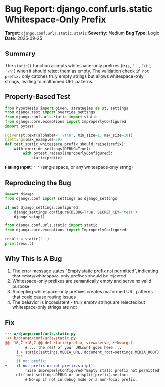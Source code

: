 # Bug Report: django.conf.urls.static Whitespace-Only Prefix

**Target**: `django.conf.urls.static.static`
**Severity**: Medium
**Bug Type**: Logic
**Date**: 2025-09-25

## Summary

The `static()` function accepts whitespace-only prefixes (e.g., `' '`, `'\t'`, `'\n'`) when it should reject them as empty. The validation check `if not prefix:` only catches truly empty strings but allows whitespace-only strings, leading to malformed URL patterns.

## Property-Based Test

```python
from hypothesis import given, strategies as st, settings
from django.test import override_settings
from django.conf.urls.static import static
from django.core.exceptions import ImproperlyConfigured
import pytest

@given(st.text(alphabet=' \t\n', min_size=1, max_size=10))
@settings(max_examples=50)
def test_static_whitespace_prefix_should_raise(prefix):
    with override_settings(DEBUG=True):
        with pytest.raises(ImproperlyConfigured):
            static(prefix)
```

**Failing input**: `' '` (single space, or any whitespace-only string)

## Reproducing the Bug

```python
import django
from django.conf import settings as django_settings

if not django_settings.configured:
    django_settings.configure(DEBUG=True, SECRET_KEY='test')
    django.setup()

from django.conf.urls.static import static
from django.core.exceptions import ImproperlyConfigured

result = static(' ')
print(result)
```

## Why This Is A Bug

1. The error message states "Empty static prefix not permitted", indicating that empty/whitespace-only prefixes should be rejected
2. Whitespace-only prefixes are semantically empty and serve no valid purpose
3. Accepting whitespace-only prefixes creates malformed URL patterns that could cause routing issues
4. The behavior is inconsistent - truly empty strings are rejected but whitespace-only strings are not

## Fix

```diff
--- a/django/conf/urls/static.py
+++ b/django/conf/urls/static.py
@@ -18,7 +18,7 @@ def static(prefix, view=serve, **kwargs):
         # ... the rest of your URLconf goes here ...
     ] + static(settings.MEDIA_URL, document_root=settings.MEDIA_ROOT)
     """
-    if not prefix:
+    if not prefix or not prefix.strip():
         raise ImproperlyConfigured("Empty static prefix not permitted")
     elif not settings.DEBUG or urlsplit(prefix).netloc:
         # No-op if not in debug mode or a non-local prefix.
```